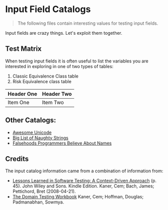 # Input Field Catalogs

> The following files contain interesting values for testing input fields.

Input fields are crazy things. Let's exploit them together.

## Test Matrix

When testing input fields it is often useful to list the variables you are interested in exploring in one of two types of tables:

1. Classic Equivalence Class table
2. Risk Equivalence class table

| Header One     | Header Two     |
| :------------- | :------------- |
| Item One       | Item Two       |

## Other Catalogs:

* [Awesome Unicode](https://github.com/jagracey/Awesome-Unicode)
* [Big List of Naughty Strings](https://github.com/minimaxir/big-list-of-naughty-strings)
* [Falsehoods Programmers Believe About Names](http://www.kalzumeus.com/2010/06/17/falsehoods-programmers-believe-about-names/)

## Credits

The input catalog information came from a combination of information from:
* [Lessons Learned in Software Testing: A Context-Driven Approach](http://www.amazon.com/Lessons-Learned-Software-Testing-Context-Driven-ebook/dp/B000S1LVBS/) (p. 45). John Wiley and Sons. Kindle Edition. Kaner, Cem; Bach, James; Pettichord, Bret (2008-04-21).
* [The Domain Testing Workbook](https://www.amazon.com/dp/B00GU2QEV6/ref=dp-kindle-redirect?_encoding=UTF8&btkr=1) Kaner, Cem; Hoffman, Douglas; Padmanabhan, Sowmya.
